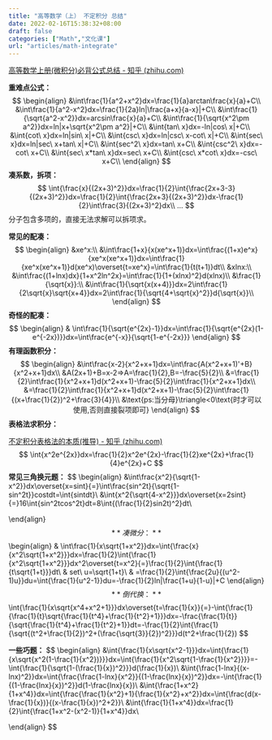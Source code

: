 ```yaml
---
title: "高等数学（上） 不定积分 总结"
date: 2022-02-16T15:38:32+08:00
draft: false
categories: ["Math","文化课"]
url: "articles/math-integrate"
---
```




[高等数学上册(微积分)必背公式总结 - 知乎 (zhihu.com)](https://zhuanlan.zhihu.com/p/106252437)

**重难点公式：**
$$
\begin{align}
&\int\frac{1}{a^2+x^2}dx=\frac{1}{a}arctan\frac{x}{a}+C\\
&\int\frac{1}{a^2-x^2}dx=\frac{1}{2a}ln|\frac{a+x}{a-x}|+C\\
&\int\frac{1}{\sqrt{a^2-x^2}}dx=arcsin\frac{x}{a}+C\\
&\int\frac{1}{\sqrt{x^2\pm a^2}}dx=ln|x+\sqrt{x^2\pm a^2}|+C\\
&\int{tan\ x}dx=-ln|cos\ x|+C\\
&\int{cot\ x}dx=ln|sin\ x|+C\\
&\int{csc\ x}dx=ln|csc\ x-cot\ x|+C\\
&\int{sec\ x}dx=ln|sec\ x+tan\ x|+C\\
&\int{sec^2\ x}dx=tan\ x+C\\
&\int{csc^2\ x}dx=-cot\ x+C\\
&\int{sec\ x*tan\ x}dx=sec\ x+C\\
&\int{csc\ x*cot\ x}dx=-csc\ x+C\\
\end{align}
$$
**凑系数，拆项：**
$$
\int{\frac{x}{(2x+3)^2}}dx=\frac{1}{2}\int{\frac{2x+3-3}{(2x+3)^2}}dx=\frac{1}{2}\int{\frac{2x+3}{(2x+3)^2}}dx-\frac{1}{2}\int\frac{3}{(2x+3)^2}dx\\
...
$$
分子包含多项的，直接无法求解可以拆项求。

**常见的配凑：**
$$
\begin{align}
&xe^x:\\
&\int\frac{1+x}{x(xe^x+1)}dx=\int\frac{(1+x)e^x}{xe^x(xe^x+1)}dx=\int\frac{1}{xe^x(xe^x+1)}d(xe^x)\overset{t=xe^x}=\int\frac{1}{t(t+1)}dt\\
&xlnx:\\
&\int\frac{(1+lnx)dx}{1+x^2ln^2x}=\int\frac{1}{1+(xlnx)^2}d(xlnx)\\
&\frac{1}{\sqrt{x}}:\\
&\int\frac{1}{\sqrt{x(x+4)}}dx=2\int\frac{1}{2\sqrt{x}\sqrt{x+4}}dx=2\int\frac{1}{\sqrt{4+\sqrt{x}^2}}d{\sqrt{x}}\\
\end{align}
$$
**奇怪的配凑：**
$$
\begin{align}
& \int\frac{1}{\sqrt{e^{2x}-1}}dx=\int\frac{1}{\sqrt{e^{2x}(1-e^{-2x})}}dx=\int\frac{e^{-x}}{\sqrt{1-e^{-2x}}}
\end{align}
$$
**有理函数积分：**
$$
\begin{align}
&\int\frac{x-2}{x^2+x+1}dx=\int\frac{A(x^2+x+1)'+B}{x^2+x+1}dx\\
&A(2x+1)+B=x-2=>A=\frac{1}{2},B=-\frac{5}{2}\\
&=\frac{1}{2}\int\frac{1}{x^2+x+1}d(x^2+x+1)-\frac{5}{2}\int\frac{1}{x^2+x+1}dx\\
&=\frac{1}{2}\int\frac{1}{x^2+x+1}d(x^2+x+1)-\frac{5}{2}\int\frac{1}{(x+\frac{1}{2})^2+\frac{3}{4}}\\
&\text{ps:当分母}\triangle<0\text{时才可以使用,否则直接裂项即可}
\end{align}
$$
**表格法求积分：**

[不定积分表格法的本质(推导) - 知乎 (zhihu.com)](https://zhuanlan.zhihu.com/p/391888816)
$$
\int{x^2e^{2x}}dx=\frac{1}{2}x^2e^{2x}-\frac{1}{2}xe^{2x}+\frac{1}{4}e^{2x}+C
$$
**常见三角换元题：**
$$
\begin{align}
&\int\frac{x^2}{\sqrt{1-x^2}}dx\overset{x=sint}{=}\int\frac{sin^2t}{\sqrt{1-sin^2t}}costdt=\int{sintdt}\\
&\int{x^2{\sqrt{4-x^2}}}dx\overset{x=2sint}{=}16\int{sin^2tcos^2t}dt=8\int{(\frac{1}{2}sin2t)^2}dt\\

\end{align}
$$
**凑微分：**
$$
\begin{align}
& \int\frac{1}{x\sqrt{1+x^2}}dx=\int{\frac{x}{x^2\sqrt{1+x^2}}}dx=\frac{1}{2}\int{\frac{1}{x^2\sqrt{1+x^2}}}dx^2\overset{t=x^2}{=}\frac{1}{2}\int{\frac{1}{t\sqrt{1+t}}}dt\\
& set\ u=\sqrt{1+t}\\
& =\frac{1}{2}\int{\frac{2u}{(u^2-1)u}}du=\int{\frac{1}{u^2-1}}du=-\frac{1}{2}ln|\frac{1+u}{1-u}|+C
\end{align}
$$
**倒代换：**
$$
\int{\frac{1}{x\sqrt{x^4+x^2+1}}}dx\overset{t=\frac{1}{x}}{=}-\int{\frac{1}{\frac{1}{t}\sqrt{\frac{1}{t^4}+\frac{1}{t^2}+1}}}dx=-\frac{\frac{1}{t}}{\sqrt{\frac{1}{t^4}+\frac{1}{t^2}+1}}dt=-\frac{1}{2}\int{\frac{1}{\sqrt{(t^2+\frac{1}{2})^2+(\frac{\sqrt{3}}{2})^2}}}d(t^2+\frac{1}{2})
$$


**一些巧题：**
$$
\begin{align}
&\int{\frac{1}{x\sqrt{x^2-1}}}dx=\int{\frac{1}{x\sqrt{x^2(1-\frac{1}{x^2})}}}dx=\int{\frac{1}{x^2\sqrt{1-\frac{1}{x^2}}}}=-\int{\frac{1}{\sqrt{1-(\frac{1}{x})^2}}}d(\frac{1}{x})\\
&\int{\frac{1-lnx}{(x-lnx)^2}}dx=\int{\frac{\frac{1-lnx}{x^2}}{(1-\frac{lnx}{x})^2}}dx=-\int{\frac{1}{(1-\frac{lnx}{x})^2}}d(1-\frac{lnx}{x})\\
&\int{\frac{1+x^2}{1+x^4}}dx=\int{\frac{\frac{1}{x^2}+1}{\frac{1}{x^2}+x^2}}dx=\int{\frac{d(x-\frac{1}{x})}{(x-\frac{1}{x})^2+2}}\\
&\int{\frac{1}{1+x^4}}dx=\frac{1}{2}\int{\frac{1+x^2-(x^2-1)}{1+x^4}}dx\\

\end{align}
$$
